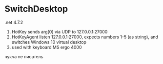# SwitchDesktop
.net 4.7.2

1) HotKey sends arg[0] via UDP to 127.0.0.1:27000
2) HotKeyAgent listen 127.0.0.1:27000, expects numbers 1-5 (as string), and switches Windows 10 virtual desktop
3) used with keyboard MS ergo 4000

чукча не писатель
